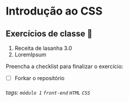 # Introdução ao CSS

## Exercícios de classe 🏫

1. Receita de lasanha 3.0
2. LoremIpsum


Preencha a checklist para finalizar o exercício:
-   [ ] Forkar o repositório

###### tags: `módulo 1` `front-end` `HTML` `CSS` 

